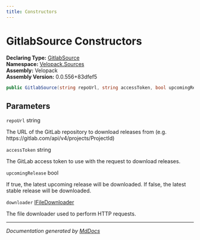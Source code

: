 ```yaml
---
title: Constructors
---
```

<!--  
  <auto-generated>   
    The contents of this file were generated by a tool.  
    Changes to this file may be list if the file is regenerated  
  </auto-generated>   
-->

# GitlabSource Constructors

**Declaring Type:** [GitlabSource](../index.md)  
**Namespace:** [Velopack.Sources](../../index.md)  
**Assembly:** Velopack  
**Assembly Version:** 0.0.556+83dfef5

```csharp
public GitlabSource(string repoUrl, string accessToken, bool upcomingRelease, IFileDownloader downloader = null);
```

## Parameters

`repoUrl`  string

The URL of the GitLab repository to download releases from  (e.g. https:\/\/gitlab.com\/api\/v4\/projects\/ProjectId)

`accessToken`  string

The GitLab access token to use with the request to download releases.

`upcomingRelease`  bool

If true, the latest upcoming release will be downloaded. If false, the latest  stable release will be downloaded.

`downloader`  [IFileDownloader](../../IFileDownloader/index.md)

The file downloader used to perform HTTP requests. 

___

*Documentation generated by [MdDocs](https://github.com/ap0llo/mddocs)*
